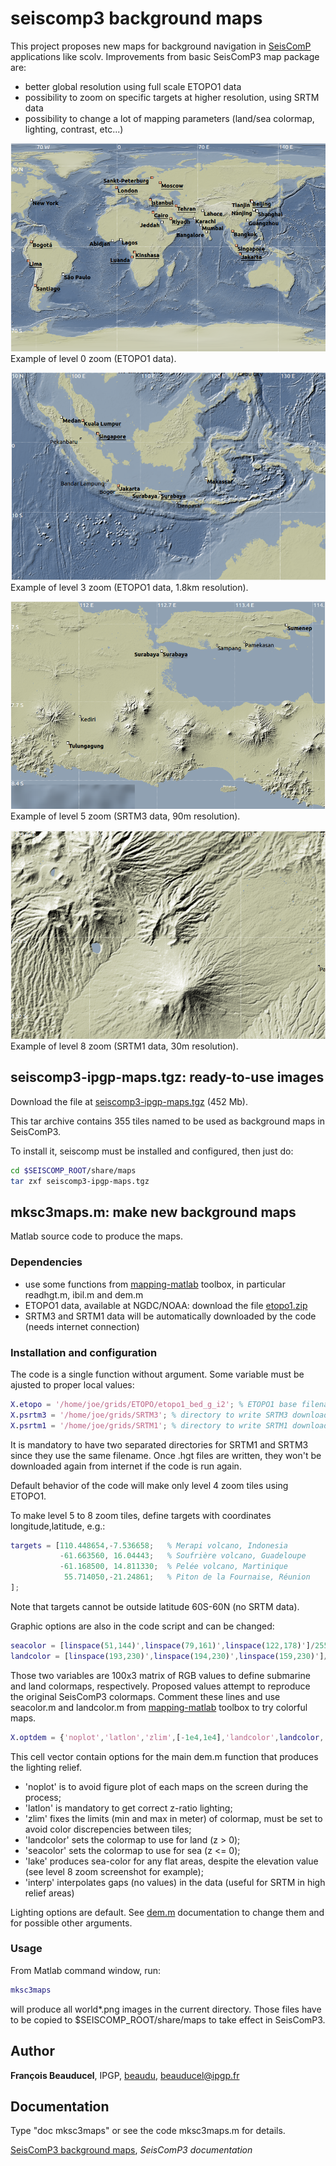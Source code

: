 # seiscomp3 background maps

This project proposes new maps for background navigation in [SeisComP](https://www.seiscomp3.org/) applications like scolv. Improvements from basic SeisComP3 map package are:
* better global resolution using full scale ETOPO1 data
* possibility to zoom on specific targets at higher resolution, using SRTM data
* possibility to change a lot of mapping parameters (land/sea colormap, lighting, contrast, etc...)

![zoom level 0](mksc3maps_screenshot_level0.png)
Example of level 0 zoom (ETOPO1 data).

![zoom level 3](mksc3maps_screenshot_level3.png)
Example of level 3 zoom (ETOPO1 data, 1.8km resolution).

![zoom level 5](mksc3maps_screenshot_level5.png)
Example of level 5 zoom (SRTM3 data, 90m resolution).

![zoom level 8](mksc3maps_screenshot_level8.png)
Example of level 8 zoom (SRTM1 data, 30m resolution).

## seiscomp3-ipgp-maps.tgz: ready-to-use images

Download the file at [seiscomp3-ipgp-maps.tgz](http://www.ipgp.fr/~beaudu/download/seiscomp3-ipgp-maps.tgz)  (452 Mb).

This tar archive contains 355 tiles named to be used as background maps in SeisComP3.

To install it, seiscomp must be installed and configured, then just do:
```sh
cd $SEISCOMP_ROOT/share/maps
tar zxf seiscomp3-ipgp-maps.tgz
```

## mksc3maps.m: make new background maps

Matlab source code to produce the maps.

### Dependencies

* use some functions from [mapping-matlab](https://github.com/IPGP/mapping-matlab) toolbox, in particular readhgt.m, ibil.m and dem.m
* ETOPO1 data, available at NGDC/NOAA: download the file [etopo1.zip](https://www.ngdc.noaa.gov/mgg/global/relief/ETOPO1/data/bedrock/grid_registered/binary/etopo1_bed_g_i2.zip)
* SRTM3 and SRTM1 data will be automatically downloaded by the code (needs internet connection)

### Installation and configuration

The code is a single function without argument. Some variable must be ajusted to proper local values:
```matlab
X.etopo = '/home/joe/grids/ETOPO/etopo1_bed_g_i2'; % ETOPO1 base filename (.bin and .hdr) 
X.psrtm3 = '/home/joe/grids/SRTM3'; % directory to write SRTM3 downloaded files
X.psrtm1 = '/home/joe/grids/SRTM1'; % directory to write SRTM1 downloaded files
```
It is mandatory to have two separated directories for SRTM1 and SRTM3 since they use the same filename. Once .hgt files are written, they won't be downloaded again from internet if the code is run again.

Default behavior of the code will make only level 4 zoom tiles using ETOPO1.

To make level 5 to 8 zoom tiles, define targets with coordinates longitude,latitude, e.g.:
```matlab
targets = [110.448654,-7.536658;   % Merapi volcano, Indonesia
           -61.663560, 16.04443;   % Soufrière volcano, Guadeloupe
           -61.168500, 14.811330;  % Pelée volcano, Martinique
            55.714050,-21.24861;   % Piton de la Fournaise, Réunion
];
```
Note that targets cannot be outside latitude 60S-60N (no SRTM data).

Graphic options are also in the code script and can be changed:
```matlab
seacolor = [linspace(51,144)',linspace(79,161)',linspace(122,178)']/255;
landcolor = [linspace(193,230)',linspace(194,230)',linspace(159,230)']/255;
```
Those two variables are 100x3 matrix of RGB values to define submarine and land colormaps, respectively. Proposed values attempt to reproduce the original SeisComP3 colormaps. Comment these lines and use seacolor.m and landcolor.m from [mapping-matlab](https://github.com/IPGP/mapping-matlab) toolbox to try colorful maps.

```matlab
X.optdem = {'noplot','latlon','zlim',[-1e4,1e4],'landcolor',landcolor,'seacolor',seacolor,'lake','interp'};
```
This cell vector contain options for the main dem.m function that produces the lighting relief.
* 'noplot' is to avoid figure plot of each maps on the screen during the process;
* 'latlon' is mandatory to get correct z-ratio lighting;
* 'zlim' fixes the limits (min and max in meter) of colormap, must be set to avoid color discrepencies between tiles;
* 'landcolor' sets the colormap to use for land (z > 0);
* 'seacolor' sets the colormap to use for sea (z <= 0);
* 'lake' produces sea-color for any flat areas, despite the elevation value (see level 8 zoom screenshot for example);
* 'interp' interpolates gaps (no values) in the data (useful for SRTM in high relief areas)

Lighting options are default. See [dem.m](https://github.com/IPGP/mapping-matlab/blob/master/dem/dem.m) documentation to change them and for possible other arguments.


### Usage

From Matlab command window, run:
```matlab
mksc3maps
```
will produce all world*.png images in the current directory. Those files have to be copied to $SEISCOMP_ROOT/share/maps to take effect in SeisComP3.

## Author
**François Beauducel**, IPGP, [beaudu](https://github.com/beaudu), beauducel@ipgp.fr 

## Documentation
Type "doc mksc3maps" or see the code mksc3maps.m for details.

[SeisComP3 background maps](https://www.seiscomp3.org/wiki/recipes/backgroundmaps), _SeisComP3 documentation_
